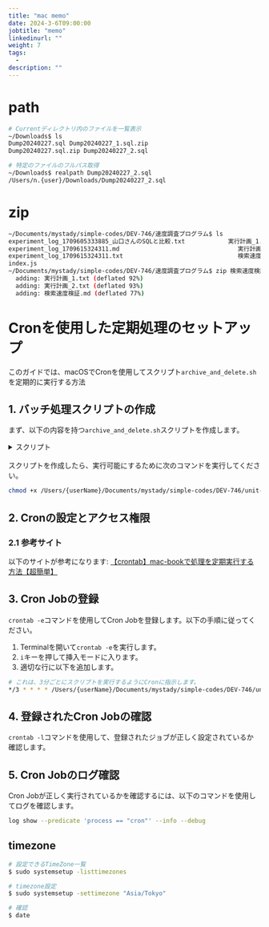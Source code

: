 ```yaml
---
title: "mac memo"
date: 2024-3-6T09:00:00
jobtitle: "memo"
linkedinurl: ""
weight: 7
tags:
  - 
description: ""
---
```



# path

```bash
# Currentディレクトリ内のファイルを一覧表示
~/Downloads$ ls
Dump20240227.sql Dump20240227_1.sql.zip
Dump20240227.sql.zip Dump20240227_2.sql

# 特定のファイルのフルパス取得
~/Downloads$ realpath Dump20240227_2.sql
/Users/n.{user}/Downloads/Dump20240227_2.sql
```

# zip

```bash
~/Documents/mystady/simple-codes/DEV-746/速度調査プログラム$ ls
experiment_log_1709605333885_山口さんのSQLと比較.txt            実行計画_1.txt
experiment_log_1709615324311.md                                 実行計画_2.txt
experiment_log_1709615324311.txt                                検索速度検証.md
index.js
~/Documents/mystady/simple-codes/DEV-746/速度調査プログラム$ zip 検索速度検証_実行計画.zip 実行計画_1.txt  実行計画_2.txt    検索速度検証.md
  adding: 実行計画_1.txt (deflated 92%)
  adding: 実行計画_2.txt (deflated 93%)
  adding: 検索速度検証.md (deflated 77%)
```

# Cronを使用した定期処理のセットアップ

このガイドでは、macOSでCronを使用してスクリプト`archive_and_delete.sh`を定期的に実行する方法

## 1. バッチ処理スクリプトの作成

まず、以下の内容を持つ`archive_and_delete.sh`スクリプトを作成します。
<details><summary>スクリプト</summary>

```bash
#!/bin/bash

# 現在の日時を YYYYMMDD-HHMMSS 形式で取得し、変数に代入
current_datetime=$(date "+%Y%m%d-%H%M%S")

# ログディレクトリのパスを変数に代入
# ここではユーザー名を明示的に指定する必要がある（または環境変数から読み込む）
log_directory="/Users/{userName}/Documents/mystady/simple-codes/DEV-746/unit-test-log/"

# ログファイルのパスを変数に代入
log_file="${log_directory}${current_datetime}_script_log.txt"

# ログディレクトリ内の特定のパターンにマッチし、1分前以上に作成されたファイルを検索
# 対象ファイルをZIPに圧縮し、その後削除する
find "$log_directory" -name 'dev-746_searched_urls_log@*.txt' -type f -mmin +1 -print0 |
while IFS= read -r -d $'\0' file; do
    echo "Processing: $file" >> "$log_file"
    archive_path="${log_directory}${current_datetime}_archive.zip"
    if zip "$archive_path" "$file" >> "$log_file" 2>&1; then
        echo "Archived: $file" >> "$log_file"
        rm "$file" && echo "Deleted: $file" >> "$log_file"
    else
        echo "Failed to archive: $file" >> "$log_file"
    fi
done
```

</details>

<br>
スクリプトを作成したら、実行可能にするために次のコマンドを実行してください。

```bash
chmod +x /Users/{userName}/Documents/mystady/simple-codes/DEV-746/unit-test-log/archive_and_delete.sh
```

## 2. Cronの設定とアクセス権限

### 2.1 参考サイト

以下のサイトが参考になります:
[【crontab】mac-bookで処理を定期実行する方法【超簡単】](https://spreadsheep.net/%E3%80%90crontab%E3%80%91mac-book%E3%81%A7%E5%87%A6%E7%90%86%E3%82%92%E5%AE%9A%E6%9C%9F%E5%AE%9F%E8%A1%8C%E3%81%99%E3%82%8B%E6%96%B9%E6%B3%95%E3%80%90%E8%B6%85%E7%B0%A1%E5%8D%98%E3%80%91/)

## 3. Cron Jobの登録

`crontab -e`コマンドを使用してCron Jobを登録します。以下の手順に従ってください。

1. Terminalを開いて`crontab -e`を実行します。
1. `i`キーを押して挿入モードに入ります。
1. 適切な行に以下を追加します。

```bash
# これは、3分ごとにスクリプトを実行するようにCronに指示します。
*/3 * * * * /Users/{userName}/Documents/mystady/simple-codes/DEV-746/unit-test-log/archive_and_delete.sh

```

## 4. 登録されたCron Jobの確認

`crontab -l`コマンドを使用して、登録されたジョブが正しく設定されているか確認します。

## 5. Cron Jobのログ確認

Cron Jobが正しく実行されているかを確認するには、以下のコマンドを使用してログを確認します。

```bash
log show --predicate 'process == "cron"' --info --debug
```

## timezone

```bash
# 設定できるTimeZone一覧
$ sudo systemsetup -listtimezones

# timezone設定
$ sudo systemsetup -settimezone "Asia/Tokyo"

# 確認
$ date
```
